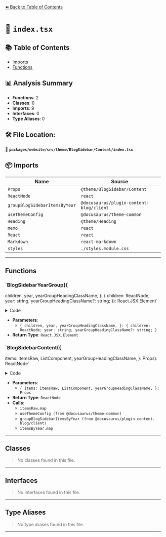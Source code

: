 [⬅️ Back to Table of Contents](../../../../../../index.md)

# 📄 `index.tsx`

## 📚 Table of Contents

- [Imports](#imports)
- [Functions](#functions)

## 📊 Analysis Summary

- **Functions**: 2
- **Classes**: 0
- **Imports**: 9
- **Interfaces**: 0
- **Type Aliases**: 0

## 🛠️ File Location:
📂 **`packages/website/src/theme/BlogSidebar/Content/index.tsx`**

## 📦 Imports

| Name | Source |
|------|--------|
| `Props` | `@theme/BlogSidebar/Content` |
| `ReactNode` | `react` |
| `groupBlogSidebarItemsByYear` | `@docusaurus/plugin-content-blog/client` |
| `useThemeConfig` | `@docusaurus/theme-common` |
| `Heading` | `@theme/Heading` |
| `memo` | `react` |
| `React` | `react` |
| `Markdown` | `react-markdown` |
| `styles` | `./styles.module.css` |


---

## Functions

### `BlogSidebarYearGroup({
  children,
  year,
  yearGroupHeadingClassName,
}: {
  children: ReactNode;
  year: string;
  yearGroupHeadingClassName?: string;
}): React.JSX.Element`

<details><summary>Code</summary>

```ts
function BlogSidebarYearGroup({
  children,
  year,
  yearGroupHeadingClassName,
}: {
  children: ReactNode;
  year: string;
  yearGroupHeadingClassName?: string;
}): React.JSX.Element {
  return (
    <div className={styles.blogSidebarContent} role="group">
      <Heading as="h3" className={yearGroupHeadingClassName}>
        {year}
      </Heading>
      {children}
    </div>
  );
}
```
</details>

- **Parameters**:
  - `{
  children,
  year,
  yearGroupHeadingClassName,
}: {
  children: ReactNode;
  year: string;
  yearGroupHeadingClassName?: string;
}`
- **Return Type**: `React.JSX.Element`
### `BlogSidebarContent({
  items: itemsRaw,
  ListComponent,
  yearGroupHeadingClassName,
}: Props): ReactNode`

<details><summary>Code</summary>

```ts
function BlogSidebarContent({
  items: itemsRaw,
  ListComponent,
  yearGroupHeadingClassName,
}: Props): ReactNode {
  const items = itemsRaw.map(item => ({
    ...item,
    title: (<Markdown>{item.title}</Markdown>) as unknown as string,
  }));

  const themeConfig = useThemeConfig();

  if (themeConfig.blog.sidebar.groupByYear) {
    const itemsByYear = groupBlogSidebarItemsByYear(items);
    return (
      <>
        {itemsByYear.map(([year, yearItems]) => (
          <BlogSidebarYearGroup
            key={year}
            year={year}
            yearGroupHeadingClassName={yearGroupHeadingClassName}
          >
            <ListComponent items={yearItems} />
          </BlogSidebarYearGroup>
        ))}
      </>
    );
  }

  return (
    <div className={styles.blogSidebarContent}>
      <ListComponent items={items} />
    </div>
  );
}
```
</details>

- **Parameters**:
  - `{
  items: itemsRaw,
  ListComponent,
  yearGroupHeadingClassName,
}: Props`
- **Return Type**: `ReactNode`
- **Calls**:
  - `itemsRaw.map`
  - `useThemeConfig (from @docusaurus/theme-common)`
  - `groupBlogSidebarItemsByYear (from @docusaurus/plugin-content-blog/client)`
  - `itemsByYear.map`

---

## Classes

> No classes found in this file.


---

## Interfaces

> No interfaces found in this file.


---

## Type Aliases

> No type aliases found in this file.


---